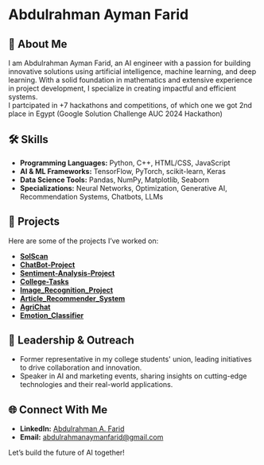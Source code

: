 # Abdulrahman Ayman Farid  

## 👋 About Me  
I am Abdulrahman Ayman Farid, an AI engineer with a passion for building innovative solutions using artificial intelligence, machine learning, and deep learning. With a solid foundation in mathematics and extensive experience in project development, I specialize in creating impactful and efficient systems.  
I partcipated in +7 hackathons and competitions, of which one we got 2nd place in Egypt (Google Solution Challenge AUC 2024 Hackathon)
## 🛠️ Skills  
- **Programming Languages:** Python, C++, HTML/CSS, JavaScript  
- **AI & ML Frameworks:** TensorFlow, PyTorch, scikit-learn, Keras  
- **Data Science Tools:** Pandas, NumPy, Matplotlib, Seaborn  
- **Specializations:** Neural Networks, Optimization, Generative AI, Recommendation Systems, Chatbots, LLMs

## 🚀 Projects  
Here are some of the projects I’ve worked on:  
- **[SolScan](https://github.com/Abdulrahman-Ayman-Farid/SolScan)**  
- **[ChatBot-Project](https://github.com/Abdulrahman-Ayman-Farid/ChatBot-Project)**  
- **[Sentiment-Analysis-Project](https://github.com/Abdulrahman-Ayman-Farid/Sentiment-Analysis-Project)**  
- **[College-Tasks](https://github.com/Abdulrahman-Ayman-Farid/College-Tasks)**  
- **[Image_Recognition_Project](https://github.com/Abdulrahman-Ayman-Farid/Image_Recognition_Project)**  
- **[Article_Recommender_System](https://github.com/Abdulrahman-Ayman-Farid/Article_Recommender)**  
- **[AgriChat](https://github.com/elewashy/AgriChat)**  
- **[Emotion_Classifier](https://github.com/Abdulrahman-Ayman-Farid/Emotion_Classifier)**  

## 📢 Leadership & Outreach  
- Former representative in my college students' union, leading initiatives to drive collaboration and innovation.  
- Speaker in AI and marketing events, sharing insights on cutting-edge technologies and their real-world applications.  

## 🌐 Connect With Me  
- **LinkedIn:** [Abdulrahman A. Farid](https://www.linkedin.com/in/abdulrahman-farid333)  
- **Email:** abdulrahmanaymanfarid@gmail.com 

Let’s build the future of AI together!  

